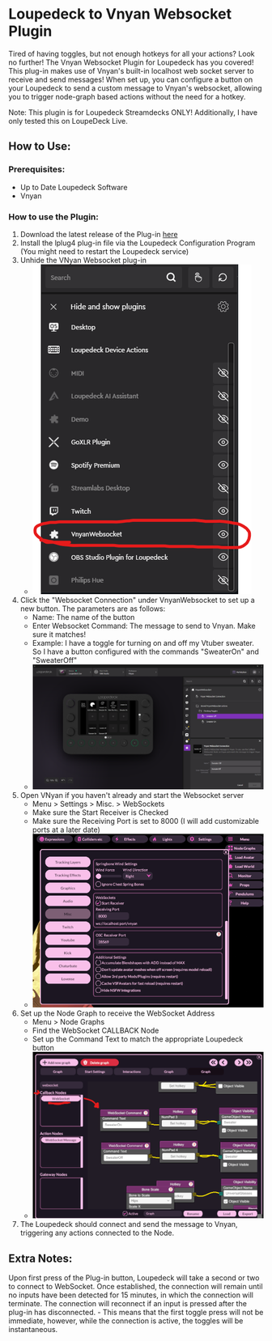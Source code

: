 # Loupedeck to Vnyan Websocket Plugin
Tired of having toggles, but not enough hotkeys for all your actions? Look no further! The Vnyan Websocket Plugin for Loupedeck has you covered! 
This plug-in makes use of Vnyan's built-in localhost web socket server to receive and send messages! When set up, you can configure a button on your Loupedeck to send a custom message to Vnyan's websocket, allowing you to trigger node-graph based actions without the need for a hotkey.

Note: This plugin is for Loupedeck Streamdecks ONLY! Additionally, I have only tested this on LoupeDeck Live.

## How to Use:

### Prerequisites:
- Up to Date Loupedeck Software
- Vnyan

### How to use the Plugin:
1. Download the latest release of the Plug-in [here](https://github.com/Shirodork/Vnyan-Websocket-Plugin/releases)
2. Install the lplug4 plug-in file via the Loupedeck Configuration Program (You might need to restart the Loupedeck service)
3. Unhide the VNyan Websocket plug-in
    - ![Loupedeck Plugin Unhide](/images/UnhidePlugin.png)
4. Click the "Websocket Connection" under VnyanWebsocket to set up a new button. The parameters are as follows:
    - Name: The name of the button
    - Enter Websocket Command: The message to send to Vnyan. Make sure it matches!
    - Example: I have a toggle for turning on and off my Vtuber sweater. So I have a button configured with the commands "SweaterOn" and "SweaterOff"
    - ![Loupedeck Plugin](/images/Loupedeck.png)
5.  Open VNyan if you haven't already and start the Websocket server
    - Menu > Settings > Misc. > WebSockets
    - Make sure the Start Receiver is Checked
    - Make sure the Receiving Port is set to 8000 (I will add customizable ports at a later date)
    - ![Vnyan Web Socket](images/VnyanWebsocket.png)
6. Set up the Node Graph to receive the WebSocket Address
    - Menu > Node Graphs
    - Find the WebSocket CALLBACK Node
    - Set up the Command Text to match the appropriate Loupedeck button
    - ![Vnyan Node Graph](/images/VnyanNodeGraph.png)
7. The Loupedeck should connect and send the message to Vnyan, triggering any actions connected to the Node.
   
## Extra Notes:
Upon first press of the Plug-in button, Loupedeck will take a second or two to connect to WebSocket. Once established, the connection will remain until no inputs have been detected for 15 minutes, in which the connection will terminate. The connection will reconnect if an input is pressed after the plug-in has disconnected. 
    - This means that the first toggle press will not be immediate, however, while the connection is active, the toggles will be instantaneous.

